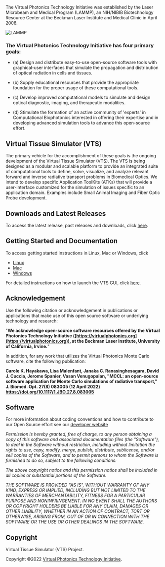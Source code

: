 The Virtual Photonics Technology Initiative was established by the Laser Microbeam and Medical Program (LAMMP), an NIH/NIBIB Biotechnology Resource Center at the Beckman Laser Institute and Medical Clinic in April 2008.

![LAMMP](https://github.com/VirtualPhotonics/VTS/wiki/images/Home_lammp.png)

### The Virtual Photonics Technology Initiative has four primary goals:

* (a) Design and distribute easy-to-use open-source software tools with graphical-user interfaces that simulate the propagation and distribution of optical radiation in cells and tissues.

* (b) Supply educational resources that provide the appropriate foundation for the proper usage of these computational tools.

* (c) Develop improved computational models to simulate and design optical diagnostic, imaging, and therapeutic modalities.

* (d) Stimulate the formation of an active community of 'experts' in Computational Biophotonics interested in offering their expertise and in developing advanced simulation tools to advance this open-source effort.

## Virtual Tissue Simulator (VTS)
The primary vehicle for the accomplishment of these goals is the ongoing development of the Virtual Tissue Simulator (VTS). The VTS is being designed as a modular and scalable platform to provide an integrated suite of computational tools to define, solve, visualize, and analyze relevant forward and inverse radiative transport problems in Biomedical Optics. We intend to develop specific Application ToolKits (ATKs) that will provide a user-interface customized for the simulation of issues specific to an application domain. Examples include Small Animal Imaging and Fiber Optic Probe development.

## Downloads and Latest Releases
To access the latest release, past releases and downloads, click [here](https://github.com/VirtualPhotonics/VTS/releases). 

## Getting Started and Documentation
To access getting started instructions in Linux, Mac or Windows, click
* [Linux](https://github.com/VirtualPhotonics/VTS/wiki/Getting-Started-on-Linux)
* [Mac](https://github.com/VirtualPhotonics/VTS/wiki/Getting-Started-on-Mac)
* [Windows](https://github.com/VirtualPhotonics/VTS/wiki/Getting-Started-in-Windows)

For detailed instructions on how to launch the VTS GUI, click [here](https://github.com/VirtualPhotonics/VTS/wiki/Compile-and-run-the-VTS). 

## Acknowledgement
Use the following citation or acknowledgement in publications or applications that make use of this open source software or underlying technology and research:

"__We acknowledge open-source software resources offered by the Virtual Photonics Technology Initiative ([https://virtualphotonics.org](https://virtualphotonics.org)), at the Beckman Laser Institute, University of California, Irvine.__"

In addition, for any work that utilizes the Virtual Photonics Monte Carlo software, cite the following publication:

__Carole K. Hayakawa, Lisa Malenfant, Janaka C. Ranasinghesagara, David J. Cuccia, Jerome Spanier, Vasan Venugopalan, "MCCL: an open-source software application for Monte Carlo simulations of radiative transport," J. Biomed. Opt. 27(8) 083005 (12 April 2022) https://doi.org/10.1117/1.JBO.27.8.083005__

## Software


For more information about coding conventions and how to contribute to our Open Source effort see our [developer website](https://github.com/VirtualPhotonics/VTS/wiki)

_Permission is hereby granted, free of charge, to any person obtaining a copy of this software and associated documentation files (the "Software"), to deal in the Software without restriction, including without limitation the rights to use, copy, modify, merge, publish, distribute, sublicense, and/or sell copies of the Software, and to permit persons to whom the Software is furnished to do so, subject to the following conditions:_

_The above copyright notice and this permission notice shall be included in all copies or substantial portions of the Software._



_THE SOFTWARE IS PROVIDED "AS IS", WITHOUT WARRANTY OF ANY KIND, EXPRESS OR IMPLIED, INCLUDING BUT NOT LIMITED TO THE WARRANTIES OF MERCHANTABILITY, FITNESS FOR A PARTICULAR PURPOSE AND NONINFRINGEMENT. IN NO EVENT SHALL THE AUTHORS OR COPYRIGHT HOLDERS BE LIABLE FOR ANY CLAIM, DAMAGES OR OTHER LIABILITY, WHETHER IN AN ACTION OF CONTRACT, TORT OR OTHERWISE, ARISING FROM, OUT OF OR IN CONNECTION WITH THE SOFTWARE OR THE USE OR OTHER DEALINGS IN THE SOFTWARE._

## Copyright
Virtual Tissue Simulator (VTS) Project.

Copyright ©2022 [Virtual Photonics Technology Initiative](https://virtualphotonics.org/).
